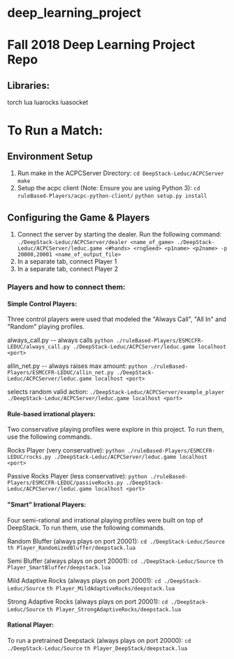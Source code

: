 # deep_learning_project
# Fall 2018 Deep Learning Project Repo


## Libraries:
torch 
lua
luarocks
luasocket

# To Run a Match:

## Environment Setup 
1. Run make in the ACPCServer Directory: 
`cd DeepStack-Leduc/ACPCServer`
`make`
2. Setup the acpc client (Note: Ensure you are using Python 3):
`cd ruleBased-Players/acpc-python-client/`
`python setup.py install`

## Configuring the Game & Players
1. Connect the server by starting the dealer. Run the following command: 
`./DeepStack-Leduc/ACPCServer/dealer <name_of_game> ./DeepStack-Leduc/ACPCServer/leduc.game <#hands> <rngSeed> <p1name> <p2name> -p 20000,20001 <name_of_output_file>`
2. In a separate tab, connect Player 1
3. In a separate tab, connect Player 2

### Players and how to connect them:

#### Simple Control Players:
Three control players were used that modeled the "Always Call", "All In" and "Random" playing profiles.

always_call.py -- always calls
`python ./ruleBased-Players/ESMCCFR-LEDUC/always_call.py ./DeepStack-Leduc/ACPCServer/leduc.game localhost <port>`

allin_net.py -- always raises max amount:
`python ./ruleBased-Players/ESMCCFR-LEDUC/allin_net.py ./DeepStack-Leduc/ACPCServer/leduc.game localhost <port>`

selects random valid action:
`./DeepStack-Leduc/ACPCServer/example_player ./DeepStack-Leduc/ACPCServer/leduc.game localhost <port>`

#### Rule-based irrational players:
Two conservative playing profiles were explore in this project. To run them, use the following commands.

Rocks Player (very conservative):
`python ./ruleBased-Players/ESMCCFR-LEDUC/rocks.py ./DeepStack-Leduc/ACPCServer/leduc.game localhost <port>`

Passive Rocks Player (less conservative):
`python ./ruleBased-Players/ESMCCFR-LEDUC/passiveRocks.py ./DeepStack-Leduc/ACPCServer/leduc.game localhost <port>`

#### "Smart" Irrational Players:
Four semi-rational and irrational playing profiles were built on top of DeepStack. To run them, use the following commands.

Random Bluffer (always plays on port 20001):
`cd ./DeepStack-Leduc/Source`
`th Player_RandomizedBluffer/deepstack.lua`

Semi Bluffer (always plays on port 20001):
`cd ./DeepStack-Leduc/Source`
`th Player_SmartBluffer/deepstack.lua`

Mild Adaptive Rocks (always plays on port 20001):
`cd ./DeepStack-Leduc/Source`
`th Player_MildAdaptiveRocks/deepstack.lua`

Strong Adaptive Rocks (always plays on port 20001):
`cd ./DeepStack-Leduc/Source`
`th Player_StrongAdaptiveRocks/deepstack.lua`

#### Rational Player:
To run a pretrained Deepstack (always plays on port 20000):
`cd ./DeepStack-Leduc/Source`
`th Player_DeepStack/deepstack.lua`






